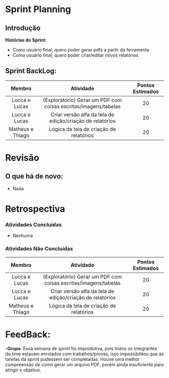 # Sprint Planning
## Introdução
**Histórias do Sprint:**
- Como usuário final, quero poder gerar pdfs a partir da ferramenta
- Como usuário final, quero poder criar/editar novos relatórios
## Sprint BackLog:

| Membro | Atividade | Pontos Estimados |
| :---:     |     :---:     |      :---:  |       
| Lucca e Lucas |(Exploratório) Gerar um PDF com coisas escritas/imagens/tabelas | 20 |
| Lucca e Lucas| Criar versão alfa da tela de edição/criação de relatórios| 20 |
| Matheus e Thiago |Lógica da tela de criação de relatórios| 20 |

# Revisão
## O que há de novo:
- Nada

# Retrospectiva
### Atividades Concluídas

- Nenhuma


### Atividades Não Concluídas
| Membro | Atividade | Pontos Estimados |
| :---:     |     :---:     |      :---:  |       
| Lucca e Lucas |(Exploratório) Gerar um PDF com coisas escritas/imagens/tabelas | 20 |
| Lucca e Lucas| Criar versão alfa da tela de edição/criação de relatórios| 20 |
| Matheus e Thiago |Lógica da tela de criação de relatórios| 20 |

# FeedBack:

-**Grupo**: Essa semana de sprint foi improdutiva, pois todos os integrantes do time estavam enrolados com trabalhos/provas, isso 
impossibilitou que as tarefas da sprint pudessem ser completadas. 
Houve uma melhor compreensão de como gerar um arquivo PDF, porém ainda insuficiente para atingir o objetivo.
